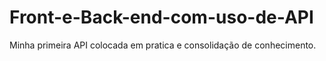 # Front-e-Back-end-com-uso-de-API
Minha primeira API colocada em pratica e consolidação de conhecimento.
